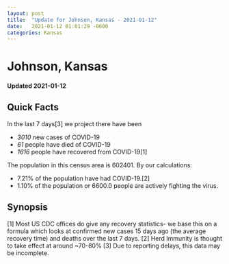 ```yaml
---
layout: post
title:  "Update for Johnson, Kansas - 2021-01-12"
date:   2021-01-12 01:01:29 -0600
categories: Kansas
---
```


# Johnson, Kansas
#### Updated 2021-01-12

## Quick Facts

In the last 7 days[3] we project there have been
- *3010* new cases of COVID-19
- *61* people have died of COVID-19
- *1616* people have recovered from COVID-19[1]

The population in this census area is 602401. By our calculations:
- 7.21% of the population have had COVID-19.[2]
- 1.10% of the population or 6600.0 people are actively fighting the virus.

## Synopsis




[1] Most US CDC offices do give any recovery statistics- we base this on a formula which looks at confirmed new cases
15 days ago (the average recovery time) and deaths over the last 7 days.
[2] Herd Immunity is thought to take effect at around ~70-80%
[3] Due to reporting delays, this data may be incomplete. 
    